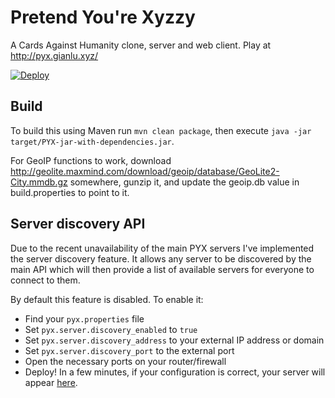 Pretend You're Xyzzy
===================

A Cards Against Humanity clone, server and web client. Play at http://pyx.gianlu.xyz/

[![Deploy](https://www.herokucdn.com/deploy/button.svg)](https://heroku.com/deploy)

## Build

To build this using Maven run `mvn clean package`, then execute `java -jar target/PYX-jar-with-dependencies.jar`.

For GeoIP functions to work, download http://geolite.maxmind.com/download/geoip/database/GeoLite2-City.mmdb.gz somewhere, gunzip it, and update the geoip.db value in build.properties to point to it.

## Server discovery API

Due to the recent unavailability of the main PYX servers I've implemented the server discovery feature. It allows any server to be discovered by the main API which will then provide a list of available servers for everyone to connect to them.

By default this feature is disabled. To enable it:

 - Find your `pyx.properties` file
 - Set `pyx.server.discovery_enabled` to `true`
 - Set `pyx.server.discovery_address` to your external IP address or domain
 - Set `pyx.server.discovery_port` to the external port
 - Open the necessary ports on your router/firewall
 - Deploy! In a few minutes, if your configuration is correct, your server will appear [here](https://script.google.com/macros/s/AKfycbxaWVr4sEiivlmw_0WqNaYXyMwkZGoarBXcQ7HfZ3tJ53WFqogG/exec?op=list).